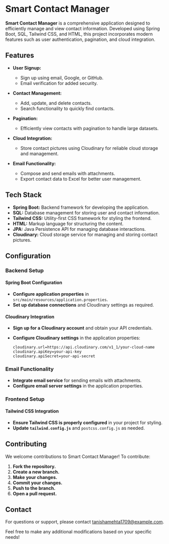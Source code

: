 # Smart Contact Manager

**Smart Contact Manager** is a comprehensive application designed to efficiently manage and view contact information. Developed using Spring Boot, SQL, Tailwind CSS, and HTML, this project incorporates modern features such as user authentication, pagination, and cloud integration.

## Features

- **User Signup:** 
  - Sign up using email, Google, or GitHub.
  - Email verification for added security.

- **Contact Management:**
  - Add, update, and delete contacts.
  - Search functionality to quickly find contacts.

- **Pagination:**
  - Efficiently view contacts with pagination to handle large datasets.

- **Cloud Integration:**
  - Store contact pictures using Cloudinary for reliable cloud storage and management.

- **Email Functionality:**
  - Compose and send emails with attachments.
  - Export contact data to Excel for better user management.

## Tech Stack

- **Spring Boot:** Backend framework for developing the application.
- **SQL:** Database management for storing user and contact information.
- **Tailwind CSS:** Utility-first CSS framework for styling the frontend.
- **HTML:** Markup language for structuring the content.
- **JPA:** Java Persistence API for managing database interactions.
- **Cloudinary:** Cloud storage service for managing and storing contact pictures.

## Configuration

### Backend Setup

#### Spring Boot Configuration

- **Configure application properties** in `src/main/resources/application.properties`.
- **Set up database connections** and Cloudinary settings as required.

#### Cloudinary Integration

- **Sign up for a Cloudinary account** and obtain your API credentials.
- **Configure Cloudinary settings** in the application properties:

  ```properties
  cloudinary.url=https://api.cloudinary.com/v1_1/your-cloud-name
  cloudinary.apiKey=your-api-key
  cloudinary.apiSecret=your-api-secret
### Email Functionality

- **Integrate email service** for sending emails with attachments.
- **Configure email server settings** in the application properties.

### Frontend Setup

#### Tailwind CSS Integration

- **Ensure Tailwind CSS is properly configured** in your project for styling.
- **Update `tailwind.config.js`** and `postcss.config.js` as needed.

## Contributing

We welcome contributions to Smart Contact Manager! To contribute:

1. **Fork the repository.**
2. **Create a new branch.**
3. **Make your changes.**
4. **Commit your changes.**
5. **Push to the branch.**
6. **Open a pull request.**

## Contact

For questions or support, please contact [tanishamehta1709@example.com](mailto:tanishamehta1709@example.com).

Feel free to make any additional modifications based on your specific needs!

